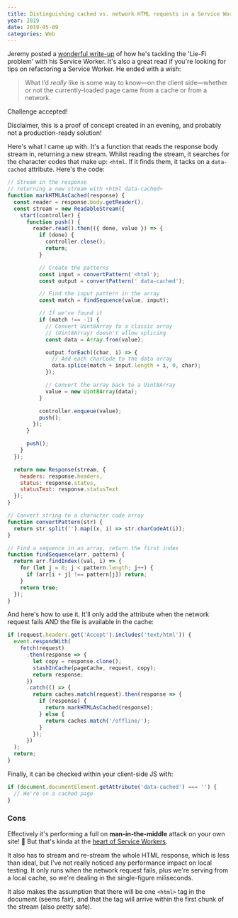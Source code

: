 ```yaml
---
title: Distinguishing cached vs. network HTML requests in a Service Worker
year: 2019
date: 2019-05-09
categories: Web
---
```


Jeremy posted a [wonderful write-up](https://adactio.com/journal/15122) of how he's tackling the 'Lie-Fi problem' with his Service Worker. It's also a great read if you're looking for tips on refactoring a Service Worker. He ended with a wish:

> What I’d _really_ like is some way to know—on the client side—whether or not the currently-loaded page came from a cache or from a network.

Challenge accepted!

Disclaimer, this is a proof of concept created in an evening, and probably not a production-ready solution!

Here's what I came up with. It's a function that reads the response body stream in, returning a new stream. Whilst reading the stream, it searches for the character codes that make up: `<html`. If it finds them, it tacks on a `data-cached` attribute. Here's the code:

```js
// Stream in the response
// returning a new stream with <html data-cached>
function markHTMLAsCached(response) {
  const reader = response.body.getReader();
  const stream = new ReadableStream({
    start(controller) {
      function push() {
        reader.read().then(({ done, value }) => {
          if (done) {
            controller.close();
            return;
          }

          // Create the patterns
          const input = convertPattern('<html');
          const output = convertPattern(' data-cached');

          // Find the input pattern in the array
          const match = findSequence(value, input);

          // If we've found it
          if (match !== -1) {
            // Convert Uint8Array to a classic array
            // (Uint8Array) doesn't allow splicing
            const data = Array.from(value);

            output.forEach((char, i) => {
              // Add each charCode to the data array
              data.splice(match + input.length + i, 0, char);
            });

            // Convert the array back to a Uint8Array
            value = new Uint8Array(data);
          }

          controller.enqueue(value);
          push();
        });
      }

      push();
    }
  });

  return new Response(stream, {
    headers: response.headers,
    status: response.status,
    statusText: response.statusText
  });
}

// Convert string to a character code array
function convertPattern(str) {
  return str.split('').map((x, i) => str.charCodeAt(i));
}

// Find a sequence in an array, return the first index
function findSequence(arr, pattern) {
  return arr.findIndex((val, i) => {
    for (let j = 0; j < pattern.length; j++) {
      if (arr[i + j] !== pattern[j]) return;
    }
    return true;
  });
}
```

And here's how to use it. It'll only add the attribute when the network request fails AND the file is available in the cache:

```js
if (request.headers.get('Accept').includes('text/html')) {
  event.respondWith(
    fetch(request)
      .then(response => {
        let copy = response.clone();
        stashInCache(pageCache, request, copy);
        return response;
      })
      .catch(() => {
        return caches.match(request).then(response => {
          if (response) {
            return markHTMLAsCached(response);
          } else {
            return caches.match('/offline/');
          }
        });
      })
  );
  return;
}
```

Finally, it can be checked within your client-side JS with:

```js
if (document.documentElement.getAttribute('data-cached') === '') {
  // We're on a cached page
}
```

### Cons

Effectively it's performing a full on **man-in-the-middle** attack on your own site! 😬 But that's kinda at the [heart of Service Workers](https://adactio.com/articles/13796).

It also has to stream and re-stream the whole HTML response, which is less than ideal, but I've not really noticed any performance impact on local testing. It only runs when the network request fails, plus we're serving from a local cache, so we're dealing in the single-figure miliseconds.

It also makes the assumption that there will be one `<html>` tag in the document (seems fair), and that the tag will arrive within the first chunk of the stream (also pretty safe).
